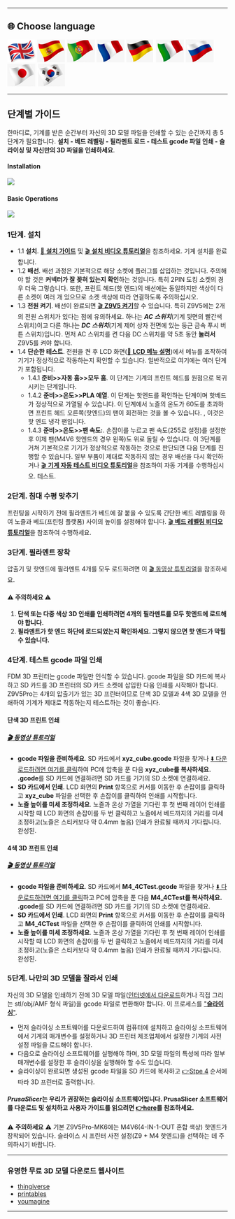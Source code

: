 [LCD_MENU]: https://github.com/ZONESTAR3D/Z9/tree/main/Z9V5/Z9V5-MK6/LCDMENU_Description.md
[PRUSA_SLICER]: https://github.com/ZONESTAR3D/Slicing-Guide/tree/master/PrusaSlicer
[VIDEO_POWERON]: https://github.com/ZONESTAR3D/Z9/assets/29502731/02fa8e57-a292-4aa5-bb7b-eaa703e3fc1b
[VIDEO_BEDLEVEL]: https://youtu.be/jNf98S0u2VQ
[VIDEO_LOADFILAMENT]: https://youtu.be/1rr4dXRxKc4
[VIDEO_PRINT1C]: https://youtu.be/NbVy8NjKt_s
[VIDEO_PRINT4C]: https://youtu.be/iddKadfrdjw

----
## <a id="choose-language">:globe_with_meridians: Choose language </a>
[![](../lanpic/EN.png)](./step_by_step.md)
[![](../lanpic/ES.png)](./step_by_step-es.md)
[![](../lanpic/PT.png)](./step_by_step-pt.md)
[![](../lanpic/FR.png)](./step_by_step-fr.md)
[![](../lanpic/DE.png)](./step_by_step-de.md)
[![](../lanpic/IT.png)](./step_by_step-it.md)
[![](../lanpic/RU.png)](./step_by_step-ru.md)
[![](../lanpic/JP.png)](./step_by_step-jp.md)
[![](../lanpic/KR.png)](./step_by_step-kr.md)

----
## 단계별 가이드
한마디로, 기계를 받은 순간부터 자신의 3D 모델 파일을 인쇄할 수 있는 순간까지 총 5단계가 필요합니다. **설치 - 베드 레벨링 - 필라멘트 로드 - 테스트 gcode 파일 인쇄 - 슬라이싱 및 자신만의 3D 파일을 인쇄하세요**.
#### Installation
[![](https://img.youtube.com/vi/pdr8nLl3T3w/0.jpg)](https://www.youtube.com/watch?v=pdr8nLl3T3w)
#### Basic Operations
[![](https://img.youtube.com/vi/GrCOZ4ADHeA/0.jpg)](https://www.youtube.com/watch?v=GrCOZ4ADHeA)

### <a id ="a1">1단계. 설치</a>
- 1.1 **설치**. [:book: **설치 가이드**](./1.Installation/Installation.md) 및 [:clapper: **설치 비디오 튜토리얼**](https://youtu.be/pdr8nLl3T3w)을 참조하세요. 기계 설치를 완료합니다.
- 1.2 **배선**. 배선 과정은 기본적으로 해당 소켓에 플러그를 삽입하는 것입니다. 주의해야 할 것은 **커넥터가 잘 꽂혀 있는지 확인**하는 것입니다. 특히 2PIN 도킹 소켓의 경우 더욱 그렇습니다. 또한, 프린트 헤드(핫 엔드)의 배선에는 동일하지만 색상이 다른 소켓이 여러 개 있으므로 소켓 색상에 따라 연결하도록 주의하십시오.
- 1.3 **전원 켜기**. 배선이 완료되면 [:clapper: **Z9V5 켜기**][VIDEO_POWERON]할 수 있습니다. 특히 Z9V5에는 2개의 전원 스위치가 있다는 점에 유의하세요. 하나는 ***AC 스위치***(기계 뒷면의 빨간색 스위치)이고 다른 하나는 ***DC 스위치***(기계 제어 상자 전면에 있는 둥근 금속 푸시 버튼 스위치)입니다. 먼저 AC 스위치를 켠 다음 DC 스위치를 약 5초 동안 **눌러서** Z9V5를 켜야 합니다.
- 1.4 **단순한 테스트**. 전원을 켠 후 LCD 화면([:book: **LCD 메뉴 설명**](./2.Operation/LCDMENU_Description.md))에서 메뉴를 조작하여 기기가 정상적으로 작동하는지 확인할 수 있습니다. 일반적으로 여기에는 여러 단계가 포함됩니다.
   - 1.4.1 **준비>>자동 홈>>모두 홈**. 이 단계는 기계의 프린트 헤드를 원점으로 복귀시키는 단계입니다.
   - 1.4.2 **준비>>온도>>PLA 예열**. 이 단계는 핫엔드를 확인하는 단계이며 핫베드가 정상적으로 가열될 수 있습니다. 이 단계에서 노즐의 온도가 60도를 초과하면 프린트 헤드 오른쪽(핫엔드)의 팬이 회전하는 것을 볼 수 있습니다. , 이것은 핫 엔드 냉각 팬입니다.
   - 1.4.3 **준비>>온도>>팬 속도:**. 손잡이를 누르고 팬 속도(255로 설정)를 설정한 후 이제 팬(M4V6 핫엔드의 경우 왼쪽)도 위로 돌릴 수 있습니다.
   이 3단계를 거쳐 기본적으로 기기가 정상적으로 작동하는 것으로 판단되면 다음 단계를 진행할 수 있습니다. 일부 부품이 제대로 작동하지 않는 경우 배선을 다시 확인하거나 [:clapper: **기계 자동 테스트 비디오 튜토리얼**](https://youtu.be/Mf92BlmKA0A)을 참조하여 자동 기계를 수행하십시오. 테스트.

### <a id ="a2">2단계. 침대 수평 맞추기</a>
프린팅을 시작하기 전에 필라멘트가 베드에 잘 붙을 수 있도록 간단한 베드 레벨링을 하여 노즐과 베드(프린팅 플랫폼) 사이의 높이를 설정해야 합니다. [:clapper: **베드 레벨링 비디오 튜토리얼**][VIDEO_BEDLEVEL]을 참조하여 수행하세요.

### <a id ="a3">3단계. 필라멘트 장착</a>
압출기 및 핫엔드에 필라멘트 4개를 모두 로드하려면 이 [:clapper: 동영상 튜토리얼][VIDEO_LOADFILAMENT]을 참조하세요.
#### :warning: 주의하세요 :warning:
1. **단색 또는 다중 색상 3D 인쇄를 인쇄하려면 4개의 필라멘트를 모두 핫엔드에 로드해야 합니다.**
2. **필라멘트가 핫 엔드 하단에 로드되었는지 확인하세요. 그렇지 않으면 핫 엔드가 막힐 수 있습니다.**

### <a id ="a4">4단계. 테스트 gcode 파일 인쇄</a>
FDM 3D 프린터는 gcode 파일만 인식할 수 있습니다. gcode 파일을 SD 카드에 복사하고 SD 카드를 3D 프린터의 SD 카드 소켓에 삽입한 다음 인쇄를 시작해야 합니다.
Z9V5Pro는 4개의 압출기가 있는 3D 프린터이므로 단색 3D 모델과 4색 3D 모델을 인쇄하여 기계가 제대로 작동하는지 테스트하는 것이 좋습니다.
#### 단색 3D 프린트 인쇄
#####  [:clapper: 동영상 튜토리얼][VIDEO_PRINT1C]
- **gcode 파일을 준비하세요**. SD 카드에서 **xyz_cube.gcode** 파일을 찾거나 [:arrow_down: 다운로드하려면 여기를 클릭](./3.Test_gcode/xyz_cube.zip)하여 PC에 압축을 푼 다음 **xyz_cube를 복사하세요. .gcode**를 SD 카드에 연결하려면 SD 카드를 기기의 SD 소켓에 연결하세요.
- **SD 카드에서 인쇄**. LCD 화면의 **Print** 항목으로 커서를 이동한 후 손잡이를 클릭하고 **xyz_cube** 파일을 선택한 후 손잡이를 클릭하여 인쇄를 시작합니다.
- **노즐 높이를 미세 조정하세요**. 노즐과 온상 가열을 기다린 후 첫 번째 레이어 인쇄를 시작할 때 LCD 화면의 손잡이를 두 번 클릭하고 노즐에서 베드까지의 거리를 미세 조정하고(노즐은 스티커보다 약 0.4mm 높음) 인쇄가 완료될 때까지 기다립니다. 완성된.
#### 4색 3D 프린트 인쇄
#####  [:clapper: 동영상 튜토리얼][VIDEO_PRINT4C]
- **gcode 파일을 준비하세요**. SD 카드에서 **M4_4CTest.gcode** 파일을 찾거나 [:arrow_down: 다운로드하려면 여기를 클릭](./3.Test_gcode/M4_4CTest.zip)하고 PC에 압축을 푼 다음 **M4_4CTest를 복사하세요. .gcode**를 SD 카드에 연결하려면 SD 카드를 기기의 SD 소켓에 연결하세요.
- **SD 카드에서 인쇄**. LCD 화면의 **Print** 항목으로 커서를 이동한 후 손잡이를 클릭하고 **M4_4CTest** 파일을 선택한 후 손잡이를 클릭하여 인쇄를 시작합니다.
- **노즐 높이를 미세 조정하세요**. 노즐과 온상 가열을 기다린 후 첫 번째 레이어 인쇄를 시작할 때 LCD 화면의 손잡이를 두 번 클릭하고 노즐에서 베드까지의 거리를 미세 조정하고(노즐은 스티커보다 약 0.4mm 높음) 인쇄가 완료될 때까지 기다립니다. 완성된.

### <a id ="a5">5단계. 나만의 3D 모델을 잘라서 인쇄</a>
자신의 3D 모델을 인쇄하기 전에 3D 모델 파일([인터넷에서 다운로드](#a6)하거나 직접 그리는 stl/obj/AMF 형식 파일)을 gcode 파일로 변환해야 합니다. 이 프로세스를 <u>"**슬라이싱**"</u>.
- 먼저 슬라이싱 소프트웨어를 다운로드하여 컴퓨터에 설치하고 슬라이싱 소프트웨어에서 기계의 매개변수를 설정하거나 3D 프린터 제조업체에서 설정한 기계의 사전 설정 파일을 로드해야 합니다.
- 다음으로 슬라이싱 소프트웨어를 실행해야 하며, 3D 모델 파일의 특성에 따라 일부 매개변수를 설정한 후 슬라이싱을 실행해야 할 수도 있습니다.
- 슬라이싱이 완료되면 생성된 gcode 파일을 SD 카드에 복사하고 [:point_right:Stpe 4](#a4) 순서에 따라 3D 프린터로 출력합니다.
#### *PrusaSlicer*는 우리가 권장하는 슬라이싱 소프트웨어입니다. PrusaSlicer 소프트웨어를 다운로드 및 설치하고 사용자 가이드를 읽으려면 [:point_right:here][PRUSA_SLICER]를 참조하세요.
:warning: **주의하세요** :warning:
기본 Z9V5Pro-MK6에는 M4V6(4-IN-1-OUT 혼합 색상) 핫엔드가 장착되어 있습니다. 슬라이스 시 프린터 사전 설정(Z9 + M4 핫엔드)을 선택하는 데 주의하시기 바랍니다.

----
### <a id ="a6">유명한 무료 3D 모델 다운로드 웹사이트</a>
- [thingiverse](https://www.thingiverse.com/)  
- [printables](https://www.printables.com/)  
- [youmagine](https://www.youmagine.com/)   

----